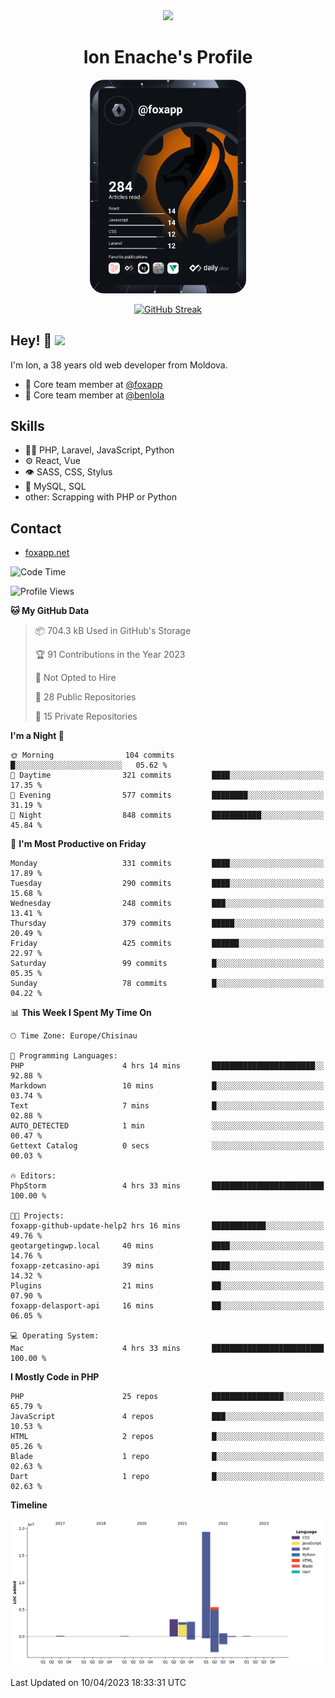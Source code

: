 <div id="header" align="center">
  <img src="https://media.giphy.com/media/M9gbBd9nbDrOTu1Mqx/giphy.gif" width="100"/>
	<h1>Ion Enache's Profile</h1>
</div>
<div align="center">
	<a href="https://app.daily.dev/foxapp"><img src="https://github.com/foxapp/foxapp/blob/master/devcard.svg" width="250" alt="Ion Enache's Dev Card"/></a>
</div>


<div align="center">
	
[![GitHub Streak](http://github-readme-streak-stats.herokuapp.com?user=foxapp&hide_border=true&date_format=M%20j%5B%2C%20Y%5D)](https://git.io/streak-stats)
	
</div>


## Hey! 👋 <img src="https://media.giphy.com/media/hvRJCLFzcasrR4ia7z/giphy.gif" width="30px"/>
I'm Ion, a 38 years old web developer from Moldova.


- 👥 Core team member at [@foxapp](https://github.com/foxapp)
- 👥 Core team member at [@benlola](https://github.com/benlola)

## Skills
- 👨‍💻 PHP, Laravel, JavaScript, Python
- ⚙️ React, Vue
- 👁️ SASS, CSS, Stylus
- 💽 MySQL, SQL
- other: Scrapping with PHP or Python

## Contact
- [foxapp.net](https://www.foxapp.net)

<!--START_SECTION:waka-->
![Code Time](http://img.shields.io/badge/Code%20Time-1%2C285%20hrs%2048%20mins-blue)

![Profile Views](http://img.shields.io/badge/Profile%20Views-0-blue)

**🐱 My GitHub Data** 

> 📦 704.3 kB Used in GitHub's Storage 
 > 
> 🏆 91 Contributions in the Year 2023
 > 
> 🚫 Not Opted to Hire
 > 
> 📜 28 Public Repositories 
 > 
> 🔑 15 Private Repositories 
 > 
**I'm a Night 🦉** 

```text
🌞 Morning                104 commits         █░░░░░░░░░░░░░░░░░░░░░░░░   05.62 % 
🌆 Daytime                321 commits         ████░░░░░░░░░░░░░░░░░░░░░   17.35 % 
🌃 Evening                577 commits         ████████░░░░░░░░░░░░░░░░░   31.19 % 
🌙 Night                  848 commits         ███████████░░░░░░░░░░░░░░   45.84 % 
```
📅 **I'm Most Productive on Friday** 

```text
Monday                   331 commits         ████░░░░░░░░░░░░░░░░░░░░░   17.89 % 
Tuesday                  290 commits         ████░░░░░░░░░░░░░░░░░░░░░   15.68 % 
Wednesday                248 commits         ███░░░░░░░░░░░░░░░░░░░░░░   13.41 % 
Thursday                 379 commits         █████░░░░░░░░░░░░░░░░░░░░   20.49 % 
Friday                   425 commits         ██████░░░░░░░░░░░░░░░░░░░   22.97 % 
Saturday                 99 commits          █░░░░░░░░░░░░░░░░░░░░░░░░   05.35 % 
Sunday                   78 commits          █░░░░░░░░░░░░░░░░░░░░░░░░   04.22 % 
```


📊 **This Week I Spent My Time On** 

```text
🕑︎ Time Zone: Europe/Chisinau

💬 Programming Languages: 
PHP                      4 hrs 14 mins       ███████████████████████░░   92.88 % 
Markdown                 10 mins             █░░░░░░░░░░░░░░░░░░░░░░░░   03.74 % 
Text                     7 mins              █░░░░░░░░░░░░░░░░░░░░░░░░   02.88 % 
AUTO_DETECTED            1 min               ░░░░░░░░░░░░░░░░░░░░░░░░░   00.47 % 
Gettext Catalog          0 secs              ░░░░░░░░░░░░░░░░░░░░░░░░░   00.03 % 

🔥 Editors: 
PhpStorm                 4 hrs 33 mins       █████████████████████████   100.00 % 

🐱‍💻 Projects: 
foxapp-github-update-help2 hrs 16 mins       ████████████░░░░░░░░░░░░░   49.76 % 
geotargetingwp.local     40 mins             ████░░░░░░░░░░░░░░░░░░░░░   14.76 % 
foxapp-zetcasino-api     39 mins             ████░░░░░░░░░░░░░░░░░░░░░   14.32 % 
Plugins                  21 mins             ██░░░░░░░░░░░░░░░░░░░░░░░   07.90 % 
foxapp-delasport-api     16 mins             ██░░░░░░░░░░░░░░░░░░░░░░░   06.05 % 

💻 Operating System: 
Mac                      4 hrs 33 mins       █████████████████████████   100.00 % 
```

**I Mostly Code in PHP** 

```text
PHP                      25 repos            ████████████████░░░░░░░░░   65.79 % 
JavaScript               4 repos             ███░░░░░░░░░░░░░░░░░░░░░░   10.53 % 
HTML                     2 repos             █░░░░░░░░░░░░░░░░░░░░░░░░   05.26 % 
Blade                    1 repo              █░░░░░░░░░░░░░░░░░░░░░░░░   02.63 % 
Dart                     1 repo              █░░░░░░░░░░░░░░░░░░░░░░░░   02.63 % 
```



**Timeline**

![Lines of Code chart](https://raw.githubusercontent.com/foxapp/foxapp/master/assets/bar_graph.png)


 Last Updated on 10/04/2023 18:33:31 UTC
<!--END_SECTION:waka-->
